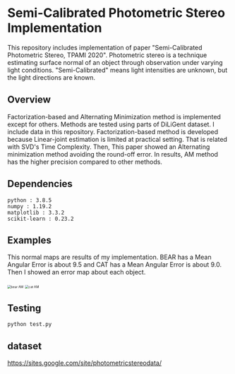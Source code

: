 # Semi-Calibrated Photometric Stereo Implementation

This repository includes implementation of paper "Semi-Calibrated Photometric Stereo, TPAMI 2020". Photometric stereo is a technique estimating surface normal of an object through observation under varying light conditions. "Semi-Calibrated" means light intensities are unknown, but the light directions are known. 



## Overview

Factorization-based and Alternating Minimization method is implemented except for others. Methods are tested using parts of DiLiGent dataset. I include data in this repository. Factorization-based method is developed because Linear-joint estimation is limited at practical setting. That  is related with SVD's Time Complexity. Then, This paper showed an Alternating minimization method avoiding the round-off error. In results, AM method has the higher precision compared to other methods.



## Dependencies

```
python : 3.8.5
numpy : 1.19.2
matplotlib : 3.3.2
scikit-learn : 0.23.2
```



## Examples

This normal maps are results of my implementation. BEAR has a Mean Angular Error is about 9.5 and CAT has a Mean Angular Error is about 9.0. Then I showed an error map about each object.

<img src="D:\photometric stereo\practice\semi-ps DiLiGenT\img\bear_normal_AM.PNG" alt="bear AM" style="zoom:50%;" />

<img src="D:\photometric stereo\practice\semi-ps DiLiGenT\img\cat_normal_AM.PNG" alt="cat AM" style="zoom:50%;" />



## Testing

```
python test.py
```



## dataset
https://sites.google.com/site/photometricstereodata/